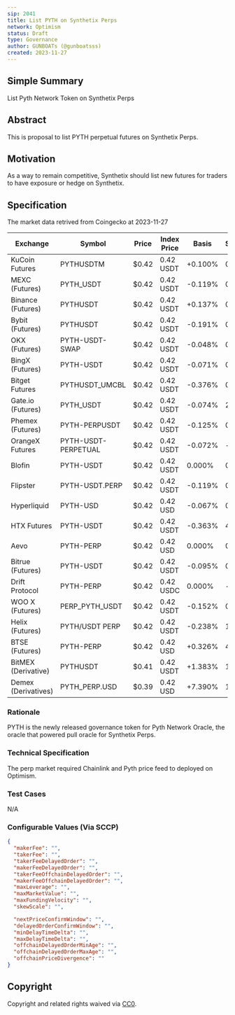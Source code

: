 ```yaml
---
sip: 2041
title: List PYTH on Synthetix Perps
network: Optimism
status: Draft
type: Governance
author: GUNBOATs (@gunboatsss)
created: 2023-11-27
---
```


<!--You can leave these HTML comments in your merged SIP and delete the visible duplicate text guides, they will not appear and may be helpful to refer to if you edit it again. This is the suggested template for new SIPs. Note that an SIP number will be assigned by an editor. When opening a pull request to submit your SIP, please use an abbreviated title in the filename, `sip-draft_title_abbrev.md`. The title should be 44 characters or less.-->

## Simple Summary

<!--"If you can't explain it simply, you don't understand it well enough." Simply describe the outcome the proposed changes intends to achieve. This should be non-technical and accessible to a casual community member.-->

List Pyth Network Token on Synthetix Perps

## Abstract

<!--A short (~200 word) description of the proposed change, the abstract should clearly describe the proposed change. This is what *will* be done if the SIP is implemented, not *why* it should be done or *how* it will be done. If the SIP proposes deploying a new contract, write, "we propose to deploy a new contract that will do x".-->

This is proposal to list PYTH perpetual futures on Synthetix Perps.

## Motivation

<!--This is the problem statement. This is the *why* of the SIP. It should clearly explain *why* the current state of the protocol is inadequate.  It is critical that you explain *why* the change is needed, if the SIP proposes changing how something is calculated, you must address *why* the current calculation is inaccurate or wrong. This is not the place to describe how the SIP will address the issue!-->

As a way to remain competitive, Synthetix should list new futures for traders to have exposure or hedge on Synthetix.

## Specification

<!--The specification should describe the syntax and semantics of any new feature, there are five sections
1. Overview
2. Rationale
3. Technical Specification
4. Test Cases
5. Configurable Values
-->

The market data retrived from Coingecko at 2023-11-27

| Exchange            | Symbol              | Price | Index Price | Basis   | Spread | Funding Rate | Open Interest | 24h Volume      |
| ------------------- | ------------------- | ----- | ----------- | ------- | ------ | ------------ | ------------- | --------------- |
| KuCoin Futures      | PYTHUSDTM           | $0.42 | 0.42 USDT   | +0.100% | 0.07%  | 0.035%       | $4,256,957    | $10,234,561.85  |
| MEXC (Futures)      | PYTH_USDT           | $0.42 | 0.42 USDT   | -0.119% | 0.02%  | 0.046%       | $4,217,112    | $15,183,644.14  |
| Binance (Futures)   | PYTHUSDT            | $0.42 | 0.42 USDT   | +0.137% | 0.07%  | 0.043%       | -             | $126,701,793.69 |
| Bybit (Futures)     | PYTHUSDT            | $0.42 | 0.42 USDT   | -0.191% | 0.02%  | 0.073%       | -             | $83,626,917.17  |
| OKX (Futures)       | PYTH-USDT-SWAP      | $0.42 | 0.42 USDT   | -0.048% | 0.02%  | 0.034%       | -             | $56,512,105.86  |
| BingX (Futures)     | PYTH-USDT           | $0.42 | 0.42 USDT   | -0.071% | 0.02%  | 0.110%       | -             | $39,691,335.37  |
| Bitget Futures      | PYTHUSDT_UMCBL      | $0.42 | 0.42 USDT   | -0.376% | 0.1%   | 0.075%       | -             | $19,531,758.88  |
| Gate.io (Futures)   | PYTH_USDT           | $0.42 | 0.42 USDT   | -0.074% | 20.0%  | 0.010%       | -             | $9,853,374.59   |
| Phemex (Futures)    | PYTH-PERPUSDT       | $0.42 | 0.42 USDT   | -0.125% | 0.17%  | 0.048%       | -             | $8,004,764.11   |
| OrangeX Futures     | PYTH-USDT-PERPETUAL | $0.42 | 0.42 USDT   | -0.072% | -      | 0.045%       | -             | $5,875,567.57   |
| Blofin              | PYTH-USDT           | $0.42 | 0.42 USDT   | 0.000%  | 0.02%  | 0.036%       | -             | $4,138,567.59   |
| Flipster            | PYTH-USDT.PERP      | $0.42 | 0.42 USDT   | -0.119% | 0.05%  | 0.021%       | -             | $2,492,747.22   |
| Hyperliquid         | PYTH-USD            | $0.42 | 0.42 USD    | -0.067% | 0.05%  | 0.040%       | -             | $2,446,839.90   |
| HTX Futures         | PYTH-USDT           | $0.42 | 0.42 USDT   | -0.363% | 4.65%  | 0.015%       | -             | $1,400,258.36   |
| Aevo                | PYTH-PERP           | $0.42 | 0.42 USD    | 0.000%  | 0.05%  | 0.004%       | -             | $1,000,358.79   |
| Bitrue (Futures)    | PYTH-USDT           | $0.42 | 0.42 USDT   | -0.095% | 0.95%  | 0.043%       | -             | $862,718.63     |
| Drift Protocol      | PYTH-PERP           | $0.42 | 0.42 USDC   | 0.000%  | -      | 0.004%       | -             | $589,428.82     |
| WOO X (Futures)     | PERP_PYTH_USDT      | $0.42 | 0.42 USDT   | -0.152% | 0.07%  | 0.017%       | -             | $398,064.07     |
| Helix (Futures)     | PYTH/USDT PERP      | $0.42 | 0.42 USDT   | -0.238% | 1.02%  | 0.017%       | -             | $291,151.15     |
| BTSE (Futures)      | PYTH-PERP           | $0.42 | 0.42 USD    | +0.326% | 4.16%  | 0.045%       | -             | $144,898.50     |
| BitMEX (Derivative) | PYTHUSDT            | $0.41 | 0.42 USDT   | +1.383% | 1.07%  | 0.010%       | -             | $24,824.87      |
| Demex (Derivatives) | PYTH_PERP.USD       | $0.39 | 0.42 USD    | +7.390% | 1.48%  | -0.021%      | -             | $955.52         |

### Rationale

<!--This is where you explain the reasoning behind how you propose to solve the problem. Why did you propose to implement the change in this way, what were the considerations and trade-offs. The rationale fleshes out what motivated the design and why particular design decisions were made. It should describe alternate designs that were considered and related work. The rationale may also provide evidence of consensus within the community, and should discuss important objections or concerns raised during discussion.-->

PYTH is the newly released governance token for Pyth Network Oracle, the oracle that powered pull oracle for Synthetix Perps.

### Technical Specification

<!--The technical specification should outline the public API of the changes proposed. That is, changes to any of the interfaces Synthetix currently exposes or the creations of new ones.-->

The perp market required Chainlink and Pyth price feed to deployed on Optimism.

### Test Cases

<!--Test cases for an implementation are mandatory for SIPs but can be included with the implementation..-->

N/A

### Configurable Values (Via SCCP)

<!--Please list all values configurable via SCCP under this implementation.-->

```json
{
  "makerFee": "",
  "takerFee": "",
  "takerFeeDelayedOrder": "",
  "makerFeeDelayedOrder": "",
  "takerFeeOffchainDelayedOrder": "",
  "makerFeeOffchainDelayedOrder": "",
  "maxLeverage": "",
  "maxMarketValue": "",
  "maxFundingVelocity": "",
  "skewScale": "",

  "nextPriceConfirmWindow": "",
  "delayedOrderConfirmWindow": "",
  "minDelayTimeDelta": "",
  "maxDelayTimeDelta": "",
  "offchainDelayedOrderMinAge": "",
  "offchainDelayedOrderMaxAge": "",
  "offchainPriceDivergence": ""
}
```

## Copyright

Copyright and related rights waived via [CC0](https://creativecommons.org/publicdomain/zero/1.0/).
